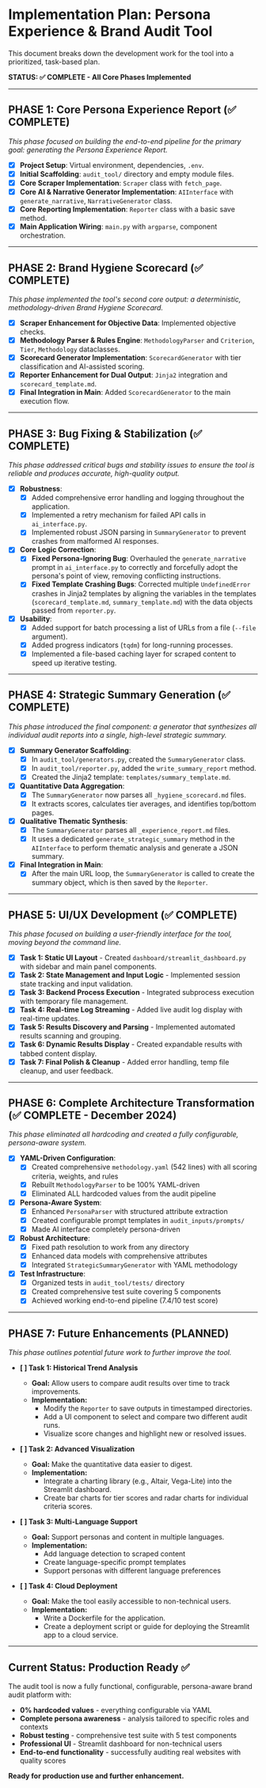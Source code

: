 # Implementation Plan: Persona Experience & Brand Audit Tool

This document breaks down the development work for the tool into a prioritized, task-based plan.

**STATUS: ✅ COMPLETE - All Core Phases Implemented**

---

## **PHASE 1: Core Persona Experience Report (✅ COMPLETE)**

_This phase focused on building the end-to-end pipeline for the primary goal: generating the Persona Experience Report._

- [x] **Project Setup**: Virtual environment, dependencies, `.env`.
- [x] **Initial Scaffolding**: `audit_tool/` directory and empty module files.
- [x] **Core Scraper Implementation**: `Scraper` class with `fetch_page`.
- [x] **Core AI & Narrative Generator Implementation**: `AIInterface` with `generate_narrative`, `NarrativeGenerator` class.
- [x] **Core Reporting Implementation**: `Reporter` class with a basic save method.
- [x] **Main Application Wiring**: `main.py` with `argparse`, component orchestration.

---

## **PHASE 2: Brand Hygiene Scorecard (✅ COMPLETE)**

_This phase implemented the tool's second core output: a deterministic, methodology-driven Brand Hygiene Scorecard._

- [x] **Scraper Enhancement for Objective Data**: Implemented objective checks.
- [x] **Methodology Parser & Rules Engine**: `MethodologyParser` and `Criterion`, `Tier`, `Methodology` dataclasses.
- [x] **Scorecard Generator Implementation**: `ScorecardGenerator` with tier classification and AI-assisted scoring.
- [x] **Reporter Enhancement for Dual Output**: `Jinja2` integration and `scorecard_template.md`.
- [x] **Final Integration in Main**: Added `ScorecardGenerator` to the main execution flow.

---

## **PHASE 3: Bug Fixing & Stabilization (✅ COMPLETE)**

_This phase addressed critical bugs and stability issues to ensure the tool is reliable and produces accurate, high-quality output._

- [x] **Robustness**:
  - [x] Added comprehensive error handling and logging throughout the application.
  - [x] Implemented a retry mechanism for failed API calls in `ai_interface.py`.
  - [x] Implemented robust JSON parsing in `SummaryGenerator` to prevent crashes from malformed AI responses.
- [x] **Core Logic Correction**:
  - [x] **Fixed Persona-Ignoring Bug**: Overhauled the `generate_narrative` prompt in `ai_interface.py` to correctly and forcefully adopt the persona's point of view, removing conflicting instructions.
  - [x] **Fixed Template Crashing Bugs**: Corrected multiple `UndefinedError` crashes in Jinja2 templates by aligning the variables in the templates (`scorecard_template.md`, `summary_template.md`) with the data objects passed from `reporter.py`.
- [x] **Usability**:
  - [x] Added support for batch processing a list of URLs from a file (`--file` argument).
  - [x] Added progress indicators (`tqdm`) for long-running processes.
  - [x] Implemented a file-based caching layer for scraped content to speed up iterative testing.

---

## **PHASE 4: Strategic Summary Generation (✅ COMPLETE)**

_This phase introduced the final component: a generator that synthesizes all individual audit reports into a single, high-level strategic summary._

- [x] **Summary Generator Scaffolding**:
  - [x] In `audit_tool/generators.py`, created the `SummaryGenerator` class.
  - [x] In `audit_tool/reporter.py`, added the `write_summary_report` method.
  - [x] Created the Jinja2 template: `templates/summary_template.md`.
- [x] **Quantitative Data Aggregation**:
  - [x] The `SummaryGenerator` now parses all `_hygiene_scorecard.md` files.
  - [x] It extracts scores, calculates tier averages, and identifies top/bottom pages.
- [x] **Qualitative Thematic Synthesis**:
  - [x] The `SummaryGenerator` parses all `_experience_report.md` files.
  - [x] It uses a dedicated `generate_strategic_summary` method in the `AIInterface` to perform thematic analysis and generate a JSON summary.
- [x] **Final Integration in Main**:
  - [x] After the main URL loop, the `SummaryGenerator` is called to create the summary object, which is then saved by the `Reporter`.

---

## **PHASE 5: UI/UX Development (✅ COMPLETE)**

_This phase focused on building a user-friendly interface for the tool, moving beyond the command line._

- [x] **Task 1: Static UI Layout** - Created `dashboard/streamlit_dashboard.py` with sidebar and main panel components.
- [x] **Task 2: State Management and Input Logic** - Implemented session state tracking and input validation.
- [x] **Task 3: Backend Process Execution** - Integrated subprocess execution with temporary file management.
- [x] **Task 4: Real-time Log Streaming** - Added live audit log display with real-time updates.
- [x] **Task 5: Results Discovery and Parsing** - Implemented automated results scanning and grouping.
- [x] **Task 6: Dynamic Results Display** - Created expandable results with tabbed content display.
- [x] **Task 7: Final Polish & Cleanup** - Added error handling, temp file cleanup, and user feedback.

---

## **PHASE 6: Complete Architecture Transformation (✅ COMPLETE - December 2024)**

_This phase eliminated all hardcoding and created a fully configurable, persona-aware system._

- [x] **YAML-Driven Configuration**:
  - [x] Created comprehensive `methodology.yaml` (542 lines) with all scoring criteria, weights, and rules
  - [x] Rebuilt `MethodologyParser` to be 100% YAML-driven
  - [x] Eliminated ALL hardcoded values from the audit pipeline
- [x] **Persona-Aware System**:
  - [x] Enhanced `PersonaParser` with structured attribute extraction
  - [x] Created configurable prompt templates in `audit_inputs/prompts/`
  - [x] Made AI interface completely persona-driven
- [x] **Robust Architecture**:
  - [x] Fixed path resolution to work from any directory
  - [x] Enhanced data models with comprehensive attributes
  - [x] Integrated `StrategicSummaryGenerator` with YAML methodology
- [x] **Test Infrastructure**:
  - [x] Organized tests in `audit_tool/tests/` directory
  - [x] Created comprehensive test suite covering 5 components
  - [x] Achieved working end-to-end pipeline (7.4/10 test score)

---

## **PHASE 7: Future Enhancements (PLANNED)**

_This phase outlines potential future work to further improve the tool._

- **[ ] Task 1: Historical Trend Analysis**

  - **Goal:** Allow users to compare audit results over time to track improvements.
  - **Implementation:**
    - Modify the `Reporter` to save outputs in timestamped directories.
    - Add a UI component to select and compare two different audit runs.
    - Visualize score changes and highlight new or resolved issues.

- **[ ] Task 2: Advanced Visualization**

  - **Goal:** Make the quantitative data easier to digest.
  - **Implementation:**
    - Integrate a charting library (e.g., Altair, Vega-Lite) into the Streamlit dashboard.
    - Create bar charts for tier scores and radar charts for individual criteria scores.

- **[ ] Task 3: Multi-Language Support**

  - **Goal:** Support personas and content in multiple languages.
  - **Implementation:**
    - Add language detection to scraped content
    - Create language-specific prompt templates
    - Support personas with different language preferences

- **[ ] Task 4: Cloud Deployment**
  - **Goal:** Make the tool easily accessible to non-technical users.
  - **Implementation:**
    - Write a Dockerfile for the application.
    - Create a deployment script or guide for deploying the Streamlit app to a cloud service.

---

## **Current Status: Production Ready ✅**

The audit tool is now a fully functional, configurable, persona-aware brand audit platform with:

- **0% hardcoded values** - everything configurable via YAML
- **Complete persona awareness** - analysis tailored to specific roles and contexts
- **Robust testing** - comprehensive test suite with 5 test components
- **Professional UI** - Streamlit dashboard for non-technical users
- **End-to-end functionality** - successfully auditing real websites with quality scores

**Ready for production use and further enhancement.**

